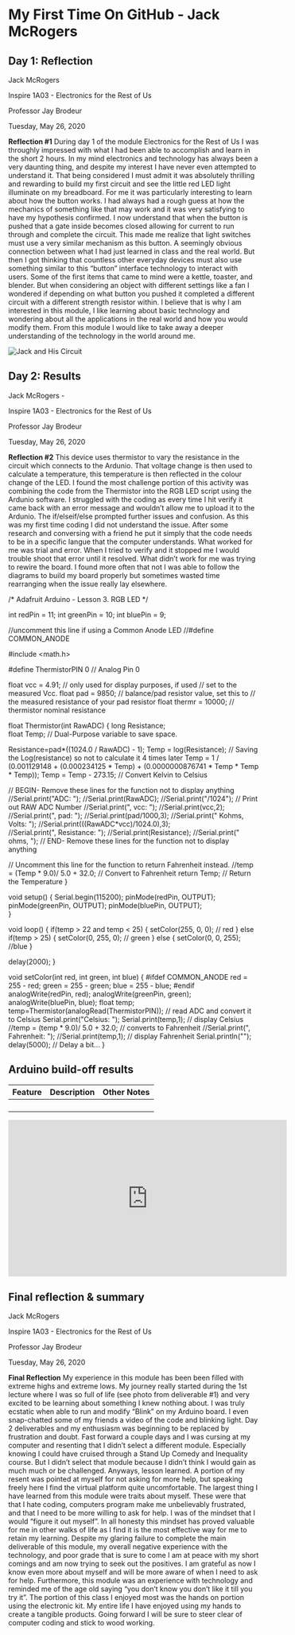 # **My First Time On GitHub - Jack McRogers**
<!--
Welcome to your project page for Electronics for the Rest of Us. You'll use this page to describe and showcase your work throughout the module. 
A place for each deliverable has been created below for you in this markdown document. 
Note that comments (such as this) will not appear in the final markdown document (which you can view with the "Preview" button).
-->


## Day 1: Reflection
<!--
In this section, provide a ~250 word reflection on your first day of the module, and discuss why you're interested in this module and what you hope to take away from it.

You're also asked to insert a photo that represents your accomplishments on your first day. 
- Take a photo of you working or one of your circuits and upload it to the /docs/images/ folder of this repository. 
- Then, insert your photo into your document by modifying the markdown example that has been inserted below.
-->
Jack McRogers

Inspire 1A03 - Electronics for the Rest of Us

Professor Jay Brodeur

Tuesday, May 26, 2020

**Reflection #1**
   During day 1 of the module Electronics for the Rest of Us I was throughly impressed with what I had been able to accomplish and learn in the short 2 hours. In my mind electronics and technology has always been a very daunting thing, and despite my interest I have never even attempted to understand it. That being considered I must admit it was absolutely thrilling and rewarding to build my first circuit and see the little red LED light illuminate on my breadboard. For me it was particularly interesting to learn about how the button works. I had always had a rough guess at how the mechanics of something like that may work and it was very satisfying to have my hypothesis confirmed. I now understand that when the button is pushed that a gate inside becomes closed allowing for current to run through and complete the circuit. This made me realize that light switches must use a very similar mechanism as this button. A seemingly obvious connection between what I had just learned in class and the real world. But then I got thinking that countless other everyday devices must also use something similar to this “button” interface technology to interact with users. Some of the first items that came to mind were a kettle, toaster, and blender. But when considering an object with different settings like a fan I wondered if depending on what button you pushed it completed a different circuit with a different strength resistor within. I believe that is why I am interested in this module, I like learning about basic technology and wondering about all the applications in the real world and how you would modify them. From this module I would like to take away a deeper understanding of the technology in the world around me.

![Jack and His Circuit](https://github.com/inspire-1a03/intersession-2020-jmcrogers/blob/master/docs/images/IMG_0721.jpeg "Built my first ever circuit")

## Day 2: Results
<!--
Upload your fully-commented Arduino sketch from your final Day 2 build task--a thermometer connected to an RDB LED--into your GitHub repository.
Provide a short (~150 words) summary of your work on this circuit:
- How does your device work?
- What was challenging? 
- What worked? What didn't? 
- Be sure to link to your code (in your GitHub repository) in the text of your response.
-->

Jack McRogers - 

Inspire 1A03 - Electronics for the Rest of Us

Professor Jay Brodeur

Tuesday, May 26, 2020

**Reflection #2**
This device uses thermistor to vary the resistance in the circuit which connects to the Ardunio. That voltage change is then used to calculate a temperature, this temperature is then reflected in the colour change of the LED. I found the most challenge portion of this activity was combining the code from the Thermistor into the RGB LED script using the Ardunio software. I struggled with the coding as every time I hit verify it came back with an error message and wouldn’t allow me to upload it to the Ardunio. The if/elseif/else prompted further issues and confusion. As this was my first time coding I did not understand the issue. After some research and conversing with a friend he put it simply that the code needs to be in a specific langue that the computer understands. What worked for me was trial and error. When I tried to verify and it stopped me I would trouble shoot that error until it resolved. What didn’t work for me was trying to rewire the board. I found more often that not I was able to follow the diagrams to build my board properly but sometimes wasted time rearranging when the issue really lay elsewhere.

  

/*
Adafruit Arduino - Lesson 3. RGB LED
*/

int redPin = 11;
int greenPin = 10;
int bluePin = 9;

//uncomment this line if using a Common Anode LED
//#define COMMON_ANODE

#include <math.h>

#define ThermistorPIN 0                 // Analog Pin 0

float vcc = 4.91;                       // only used for display purposes, if used
                                        // set to the measured Vcc.
float pad = 9850;                       // balance/pad resistor value, set this to
                                        // the measured resistance of your pad resistor
float thermr = 10000;                   // thermistor nominal resistance

float Thermistor(int RawADC) {
  long Resistance;  
  float Temp;  // Dual-Purpose variable to save space.

  Resistance=pad*((1024.0 / RawADC) - 1); 
  Temp = log(Resistance); // Saving the Log(resistance) so not to calculate  it 4 times later
  Temp = 1 / (0.001129148 + (0.000234125 * Temp) + (0.0000000876741 * Temp * Temp * Temp));
  Temp = Temp - 273.15;  // Convert Kelvin to Celsius                      

  // BEGIN- Remove these lines for the function not to display anything
  //Serial.print("ADC: "); 
  //Serial.print(RawADC); 
  //Serial.print("/1024");                           // Print out RAW ADC Number
  //Serial.print(", vcc: ");
  //Serial.print(vcc,2);
  //Serial.print(", pad: ");
  //Serial.print(pad/1000,3);
  //Serial.print(" Kohms, Volts: "); 
  //Serial.print(((RawADC*vcc)/1024.0),3);   
  //Serial.print(", Resistance: "); 
  //Serial.print(Resistance);
  //Serial.print(" ohms, ");
  // END- Remove these lines for the function not to display anything

  // Uncomment this line for the function to return Fahrenheit instead.
  //temp = (Temp * 9.0)/ 5.0 + 32.0;                  // Convert to Fahrenheit
  return Temp;                                      // Return the Temperature
}

void setup()
{
  Serial.begin(115200);
  pinMode(redPin, OUTPUT);
  pinMode(greenPin, OUTPUT);
  pinMode(bluePin, OUTPUT);  
}

void loop()
{
if(temp > 22 and temp < 25) 
{
  setColor(255, 0, 0);  // red
}
else if(temp > 25)
{
  setColor(0, 255, 0);  // green
}
else
{
  setColor(0, 0, 255); //blue
}

  delay(2000);
}

void setColor(int red, int green, int blue)
{
  #ifdef COMMON_ANODE
    red = 255 - red;
    green = 255 - green;
    blue = 255 - blue;
  #endif
  analogWrite(redPin, red);
  analogWrite(greenPin, green);
  analogWrite(bluePin, blue); 
   float temp;
  temp=Thermistor(analogRead(ThermistorPIN));       // read ADC and  convert it to Celsius
  Serial.print("Celsius: "); 
  Serial.print(temp,1);                             // display Celsius
  //temp = (temp * 9.0)/ 5.0 + 32.0;                  // converts to  Fahrenheit
  //Serial.print(", Fahrenheit: "); 
  //Serial.print(temp,1);                             // display  Fahrenheit
  Serial.println("");                                   
  delay(5000);                                      // Delay a bit... 
}
## Arduino build-off results
<!--
Upload your fully-commented Arduino sketch from the final product of your Arduino build-off into the top-level of your module GitHub repository.
In ~300 words, provide a final device description and product pitch: 
- What does it do? Use a table (created in markdown) to list and describe the features. You can use the template provided below. 
- Describe briefly how it works.
- How could it be used in everyday life (or maybe just in rare cases)? 
- Be sure to link to your code (in your GitHub repository) in the text of your response.
- Include a snippet of code using the ``` ``` characters to display the code properly. 
Finally, record a short (30 second) video of a 'product pitch' for your device. 
- Upload the video to Youtube, and use the sample code below to embed your video.
-->


<!--
Below is a general markdown table template. 
You can find more information at these links: 
- https://github.com/adam-p/markdown-here/wiki/Markdown-Cheatsheet#tables

-->
| Feature | Description | Other Notes |
|---------|-------------|-------------|
|         |             |             |
|         |             |             |
|         |             |             |
|         |             |             |


<!--
Below is an example of embedding a YouTube video in a markdown document for use in GitHub pages. 
Note that this video won't show when previewing the document in GitHub--it only works on the GitHub pages webpage. 
- Once your YouTube video is uploaded, right click and select ```<> Copy embed code```. 
- You can paste this code directly into your markdown document. 
- Note that you may want to adjust the width and height parameters to make it fit well in your webpage
-->

<iframe width="560" height="315" src="https://www.youtube.com/embed/kAG39jKi0lI" frameborder="0" allow="accelerometer; autoplay; encrypted-media; gyroscope; picture-in-picture" allowfullscreen></iframe>


## Final reflection & summary
<!--
In ~300 words:
- Summarize your experience in this module. What you learned, what you liked, what you found challenging.
- Reflect upon your learning and its relevance in your life.
-->
Jack McRogers

Inspire 1A03 - Electronics for the Rest of Us

Professor Jay Brodeur

Tuesday, May 26, 2020

**Final Reflection**
My experience in this module has been been filled with extreme highs and extreme lows. My journey really started during the 1st lecture where I was so full of life (see photo from deliverable #1) and very excited to be learning about something I knew nothing about. I was truly ecstatic when able to run and modify “Blink” on my Arduino board. I even snap-chatted some of my friends a video of the code and blinking light. Day 2 deliverables and my enthusiasm was beginning to be replaced by frustration and doubt. Fast forward a couple days and I was cursing at my computer and resenting that I didn’t select a different module. Especially knowing I could have cruised through a Stand Up Comedy and Inequality course. But I didn’t select that module because I didn’t think I would gain as much much or be challenged. Anyways, lesson learned. A portion of my resent was pointed at myself for not asking for more help, but speaking freely here I find the virtual platform quite uncomfortable. The largest thing I have learned from this module were traits about myself. These were that that I hate coding, computers program make me unbelievably frustrated, and that I need to be more willing to ask for help. I was of the mindset that I would “figure it out myself”. In all honesty this mindset has proved valuable for me in other walks of life as I find it is the most effective way for me to retain my learning. Despite my glaring failure to complete the main deliverable of this module, my overall negative experience with the technology, and poor grade that is sure to come I am at peace with my short comings and am now trying to seek out the positives. I am grateful as now I know even more about myself and will be more aware of when I need to ask for help. Furthermore, this module was an experience with technology and reminded me of the age old saying “you don’t know you don’t like it till you try it”.  The portion of this class I enjoyed most was the hands on portion using the electronic kit. My entire life I have enjoyed using my hands to create a tangible products. Going forward I will be sure to steer clear of computer coding and stick to wood working.
                                              
